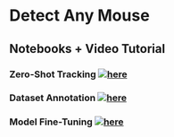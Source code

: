 # Detect Any Mouse

## Notebooks + Video Tutorial


### Zero-Shot Tracking [![here](https://colab.research.google.com/assets/colab-badge.svg)](https://colab.research.google.com/drive/1qiTIqScLwH7kfp_o5Z1t7UBHNykMptE9?usp=sharing) 


### Dataset Annotation  [![here](https://colab.research.google.com/assets/colab-badge.svg)](https://colab.research.google.com/drive/1tVG6HvkxVKCKRzauVEhld3Jp7WZM8QK0?usp=sharing) 


### Model Fine-Tuning  [![here](https://colab.research.google.com/assets/colab-badge.svg)](https://colab.research.google.com/drive/1dBdoQYvQSOWLwfVQ4k9Fs250RwDQQdcV?usp=sharing) 

